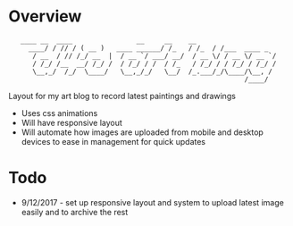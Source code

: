 # Overview

       ____ __  ____                __     __    __           
         ____/ / // / ( __ )   ____ ______/ /_   / /_  / /___  ____ _
          / __  / // /_/ __  |  / __ `/ ___/ __/  / __ \/ / __ \/ __ `/
          / /_/ /__  __/ /_/ /  / /_/ / /  / /_   / /_/ / / /_/ / /_/ / 
          \__,_/  /_/  \____/   \__,_/_/   \__/  /_.___/_/\____/\__, /  
                                                               /____/   

Layout for my art blog to record latest paintings and drawings
* Uses css animations
* Will have responsive layout
* Will automate how images are uploaded from mobile and desktop devices to ease in management for quick updates

# Todo
* 9/12/2017 - set up responsive layout and system to upload latest image easily and to archive the rest
